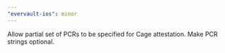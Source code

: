 ```yaml
---
"evervault-ios": minor
---
```


Allow partial set of PCRs to be specified for Cage attestation. Make PCR strings optional.
